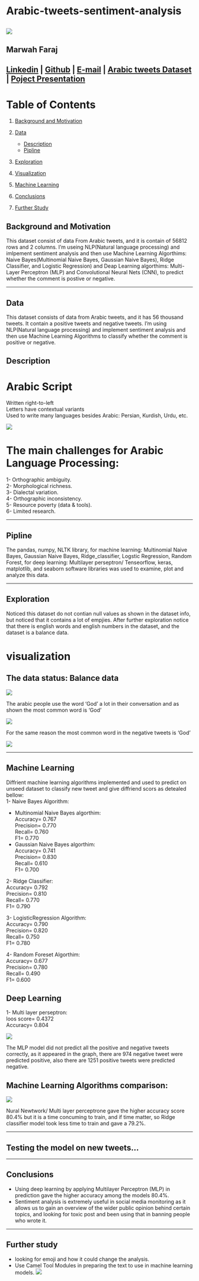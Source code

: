 # Arabic-tweets-sentiment-analysis
![](image/presentation.jpg)
----
## Marwah Faraj<br>

[Linkedin](https://www.linkedin.com/in/marwah-faraj-4272b4203/) | [Github](https://github.com/marwahfaraj) | [E-mail](marwah.faraj777@gmail.com) |
[Arabic tweets Dataset](https://www.kaggle.com/imranzaman5202/arabic-twitter-sentiment-analysis) |
[Poject Presentation](https://docs.google.com/presentation/d/1d0JpkFl4v2SmU5rNBB0BBUtDjkcjWBKW0OpI3TrwZPw/edit#slide=id.ge29597d775_0_1)
----
# Table of Contents
1. [Background and Motivation](#background-and-motivation)
2. [Data](#data)  
    - [Description](#description)
    - [Pipline](#pipline)  
   
5. [Exploration](#exploration)
6. [Visualization](#visualization)
7. [Machine Learning](#ml)
8. [Conclusions](#conclusions)
9. [Further Study](#further-study)

## Background and Motivation
This dataset consist of data From Arabic tweets, and it is contain of 56812 rows and 2 columns. I’m useing NLP(Natural language processing) and imlpement sentiment analysis and then use Machine Learning Algorthims: Naive Bayes(Multinomial Naive Bayes, Gaussian Naive Bayes), Ridge Classifier, and Logistic Regression) and Deap Learning algorthims: Multi-Layer Perceptron (MLP) and Convolutional Neural Nets (CNN), to predict whether the comment is postive or negative.

----
## Data
This dataset consists of data from Arabic tweets, and it has 56 thousand tweets. It contain a positive tweets and negative tweets. I’m using NLP(Natural language processing) and implement sentiment analysis and then use Machine Learning Algorithms to classify whether the comment is positive or negative.

## Description
# Arabic Script
Written right-to-left<br>
Letters have contextual variants<br>
Used to write many languages besides Arabic: Persian, Kurdish, Urdu, etc.<br>

![](image/arabic.png)

# The main challenges for Arabic Language Processing:
1- Orthographic ambiguity.<br>
2- Morphological richness.<br>
3- Dialectal variation.<br>
4- Orthographic inconsistency.<br>
5- Resource poverty (data & tools).<br>
6- Limited research.<br>

----
## Pipline
The pandas, numpy, NLTK library, for machine learning: Multinomial Naive Bayes, Gaussian Naive Bayes, Ridge_classifier, Logstic Regression, Random Forest, for deep learning: Multilayer perseptron/ Tenseorflow, keras,  matplotlib, and seaborn software libraries was used to examine, plot and analyze this data.<br>

----
## Exploration
Noticed this dataset do not contian null values as shown in the dataset info, but noticed that it contains a lot of empjies. After further exploration notice that there is english words and english numbers in the dataset, and the dataset is a balance data.

# visualization
## The data status: Balance data

![](image/balance_data.jpg)

The arabic people use the word ‘God’ a lot in their conversation and as shown the most common word is ‘God’

![](image/postive_top_words.jpg)

For the same reason the most common word in the negative tweets is ‘God’

![](image/negative_top_words.jpg)

----
## Machine Learning
Diffrient machine learning algorithms implemented and used to predict on unseed dataset to classify new tweet and give diffriend scors as detealed bellow:<br>
1- Naive Bayes Algorithm:
- Multinomial Naive Bayes algorthim: <br>
  Accuracy= 0.767<br>
  Precision= 0.770<br>
  Recall= 0.760<br>
  F1= 0.770<br>
- Gaussian Naive Bayes algorthim: <br>
  Accuracy= 0.741<br>
  Precision= 0.830<br>
  Recall= 0.610<br>
  F1= 0.700<br>
  
 2- Ridge Classifier:<br>
   Accuracy= 0.792<br>
   Precision= 0.810<br>
   Recall= 0.770<br>
   F1= 0.790<br>
   
 3- LogisticRegression Algorithm:<br>
    Accuracy= 0.790<br>
    Precision= 0.820<br>
    Recall= 0.750<br>
    F1= 0.780<br>
    
 4- Random Foreset Algorthim:<br>
     Accuracy= 0.677<br>
     Precision= 0.780<br>
     Recall= 0.490<br>
     F1= 0.600<br>
     
  ## Deep Learning
  1- Multi layer perseptron:<br>
    loos score= 0.4372<br>
    Accuracy= 0.804<br>
   
   ![](image/mlp_cm.jpg)
   
 The MLP model did not predict all the positive and negative tweets correctly, as it appeared in the graph, there are 974 negative tweet were    predicted positive, also there are 1251 positive tweets were predicted negative.  
 
 ## Machine Learning Algorithms comparison:
 
 ![](image/model_comparision.jpg)
 
 Nural Newtwork/ Multi layer perceptrone gave the higher accuracy score 80.4% but it is a time concuming to train, and if time matter, so Ridge classifier model took less time to train and gave a 79.2%.
 
----
## Testing the model on new tweets...


----
## Conclusions
- Using deep learning by applying Multilayer Perceptron (MLP) in prediction gave the higher accuracy among the models 80.4%.<br>
- Sentiment analysis is extremely useful in social media monitoring as it allows us to gain an overview of the wider public opinion behind certain    
  topics, and looking for toxic post and been using that in banning people who wrote it.
  
----
## Further study
- looking for emoji and how it could change the analysis.                                   
- Use Camel Tool Modules in preparing the text to use in machine learning models.
![](image/n_wordcloud.jpg)




 
 

    


